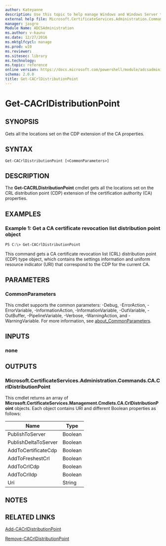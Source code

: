 ```yaml
---
author: Kateyanne
description: Use this topic to help manage Windows and Windows Server technologies with Windows PowerShell.
external help file: Microsoft.CertificateServices.Administration.Commands.dll-Help.xml
manager: jasgro
Module Name: ADCSAdministration
ms.author: v-kaunu
ms.date: 12/27/2016
ms.mktglfcycl: manage
ms.prod: w10
ms.reviewer: 
ms.sitesec: library
ms.technology: 
ms.topic: reference
online version: https://docs.microsoft.com/powershell/module/adcsadministration/get-cacrldistributionpoint?view=windowsserver2016-ps&wt.mc_id=ps-gethelp
schema: 2.0.0
title: Get-CACrlDistributionPoint
---
```


# Get-CACrlDistributionPoint

## SYNOPSIS
Gets all the locations set on the CDP extension of the CA properties.

## SYNTAX

```
Get-CACrlDistributionPoint [<CommonParameters>]
```

## DESCRIPTION
The **Get-CACRLDistributionPoint** cmdlet gets all the locations set on the CRL distribution point (CDP) extension of the certification authority (CA) properties.

## EXAMPLES

### Example 1: Get a CA certificate revocation list distribution point object
```
PS C:\> Get-CACrlDistributionPoint
```

This command gets a CA certificate revocation list (CRL) distribution point (CDP) type object, which contains the settings information and uniform resource indicator (URI) that correspond to the CDP for the current CA.

## PARAMETERS

### CommonParameters
This cmdlet supports the common parameters: -Debug, -ErrorAction, -ErrorVariable, -InformationAction, -InformationVariable, -OutVariable, -OutBuffer, -PipelineVariable, -Verbose, -WarningAction, and -WarningVariable. For more information, see [about_CommonParameters](https://go.microsoft.com/fwlink/?LinkID=113216).

## INPUTS

### none

## OUTPUTS

### Microsoft.CertificateServices.Administration.Commands.CA.CrlDistributionPoint
This cmdlet returns an array of **Microsoft.CertificateServices.Management.Cmdlets.CA.CrlDistributionPoint** objects.
Each object contains URI and different Boolean properties as follows:

Name | Type
-----|------
PublishToServer | Boolean
PublishDeltaToServer | Boolean
AddToCertificateCdp | Boolean
AddToFreshestCrl | Boolean
AddToCrlCdp | Boolean
AddToCrlIdp | Boolean
Uri | String

## NOTES

## RELATED LINKS

[Add-CACrlDistributionPoint](./Add-CACrlDistributionPoint.md)

[Remove-CACrlDistributionPoint](./Remove-CACrlDistributionPoint.md)

